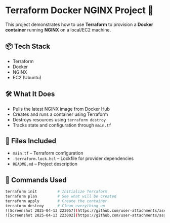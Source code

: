# Terraform Docker NGINX Project 🚀

This project demonstrates how to use **Terraform** to provision a **Docker container** running **NGINX** on a local/EC2 machine.

## 📦 Tech Stack
- Terraform
- Docker
- NGINX
- EC2 (Ubuntu)

## 🛠️ What It Does
- Pulls the latest NGINX image from Docker Hub
- Creates and runs a container using Terraform
- Destroys resources using `terraform destroy`
- Tracks state and configuration through `main.tf`

## 📂 Files Included
- `main.tf` – Terraform configuration
- `.terraform.lock.hcl` – Lockfile for provider dependencies
- `README.md` – Project description

## 🔧 Commands Used

```bash
terraform init         # Initialize Terraform
terraform plan         # See what will be created
terraform apply        # Create the container
terraform destroy      # Clean everything up
![Screenshot 2025-04-13 223057](https://github.com/user-attachments/assets/48fcd074-c3f2-4e7e-81ba-fef1807435c8)
![Screenshot 2025-04-13 223002](https://github.com/user-attachments/assets/e6a3a9bf-becc-483c-a2c5-7b2d60b0b3b4)
